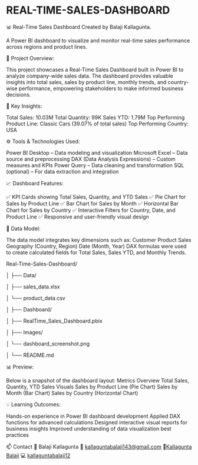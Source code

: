 # REAL-TIME-SALES-DASHBOARD
📊 Real-Time Sales Dashboard
Created by Balaji Kallagunta.

A Power BI dashboard to visualize and monitor real-time sales performance across regions and product lines.


🚀 Project Overview:

This project showcases a Real-Time Sales Dashboard built in Power BI to analyze company-wide sales data. The dashboard provides valuable insights into total sales, sales by product line, monthly trends, and country-wise performance, empowering stakeholders to make informed business decisions.


🧠 Key Insights:

Total Sales: 10.03M
Total Quantity: 99K
Sales YTD: 1.79M
Top Performing Product Line: Classic Cars (39.07% of total sales)
Top Performing Country: USA


⚙️ Tools & Technologies Used:

Power BI Desktop – Data modeling and visualization
Microsoft Excel – Data source and preprocessing
DAX (Data Analysis Expressions) – Custom measures and KPIs
Power Query – Data cleaning and transformation
SQL (optional) – For data extraction and integration


📈 Dashboard Features:

✅ KPI Cards showing Total Sales, Quantity, and YTD Sales
✅ Pie Chart for Sales by Product Line
✅ Bar Chart for Sales by Month
✅ Horizontal Bar Chart for Sales by Country
✅ Interactive Filters for Country, Date, and Product Line
✅ Responsive and user-friendly visual design


🧩 Data Model:

The data model integrates key dimensions such as:
Customer
Product
Sales
Geography (Country, Region)
Date (Month, Year)
DAX formulas were used to create calculated fields for Total Sales, Sales YTD, and Monthly Trends.


Real-Time-Sales-Dashboard/

│
├── Data/

│   ├── sales_data.xlsx

│   └── product_data.csv

│
├── Dashboard/

│   ├── RealTime_Sales_Dashboard.pbix

│
├── Images/

│   └── dashboard_screenshot.png

│
└── README.md


📊 Preview:

Below is a snapshot of the dashboard layout:
Metrics Overview
Total Sales, Quantity, YTD Sales
Visuals
Sales by Product Line (Pie Chart)
Sales by Month (Bar Chart)
Sales by Country (Horizontal Chart)


💡 Learning Outcomes:

Hands-on experience in Power BI dashboard development
Applied DAX functions for advanced calculations
Designed interactive visual reports for business insights
Improved understanding of data visualization best practices


📫 Contact
👤 Balaji Kallagunta
📧 kallaguntabalaji143@gmail.com
🔗[Kallagunta Balaji](https://www.linkedin.com/in/kallagunta-balaji-261b2a298)
💻 [kallaguntabalaji12](https://kallaguntabalaji12.github.io/RealTimeSalesDashboard)
